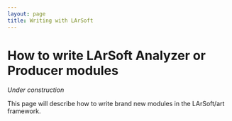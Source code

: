 ```yaml
---
layout: page
title: Writing with LArSoft
---
```


# How to write LArSoft Analyzer or Producer modules

*Under construction*

 This page will describe how to write brand new modules in the LArSoft/art framework.
